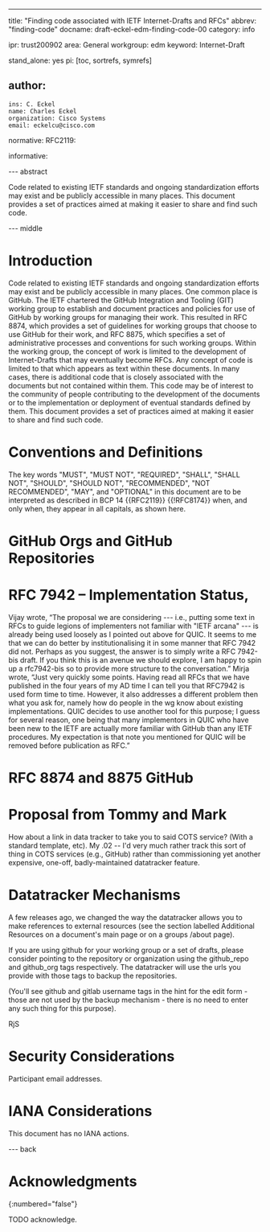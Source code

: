 ---
title: "Finding code associated with IETF Internet-Drafts and RFCs"
abbrev: "finding-code"
docname: draft-eckel-edm-finding-code-00
category: info

ipr: trust200902
area: General
workgroup: edm
keyword: Internet-Draft

stand_alone: yes
pi: [toc, sortrefs, symrefs]

author:
 -
    ins: C. Eckel
    name: Charles Eckel
    organization: Cisco Systems
    email: eckelcu@cisco.com

normative:
  RFC2119:

informative:



--- abstract

Code related to existing IETF standards and ongoing standardization efforts may exist and be publicly accessible in many places. This document provides a set of practices aimed at making it easier to share and find such code.

--- middle

# Introduction

Code related to existing IETF standards and ongoing standardization efforts may exist and be publicly accessible in many places. One common place is GitHub. The IETF chartered the GitHub Integration and Tooling (GIT) working group to establish and document practices and policies for use of GitHub by working groups for managing their work. This resulted in RFC 8874, which provides a set of guidelines for working groups that choose to use GitHub for their work, and RFC 8875, which specifies a set of administrative processes and conventions for such working groups. Within the working group, the concept of work is limited to the development of Internet-Drafts that may eventually become RFCs. Any concept of code is limited to that which appears as text within these documents. In many cases, there is additional code that is closely associated with the documents but not contained within them. This code may be of interest to the community of people contributing to the development of the documents or to the implementation or deployment of eventual standards defined by them. This document provides a set of practices aimed at making it easier to share and find such code.

# Conventions and Definitions

The key words "MUST", "MUST NOT", "REQUIRED", "SHALL", "SHALL NOT", "SHOULD",
"SHOULD NOT", "RECOMMENDED", "NOT RECOMMENDED", "MAY", and "OPTIONAL" in this
document are to be interpreted as described in BCP 14 {{RFC2119}} {{!RFC8174}}
when, and only when, they appear in all capitals, as shown here.

# GitHub Orgs and GitHub Repositories

# RFC 7942 – Implementation Status, 
Vijay wrote, “The proposal we are considering --- i.e., putting some text in RFCs to guide legions of implementers not familiar with "IETF arcana" --- is already being used loosely as I pointed out above for QUIC.  It seems to me that we can do better by institutionalising it in some manner that RFC 7942 did not. Perhaps as you suggest, the answer is to simply write a RFC 7942-bis draft.  If you think this is an avenue we should explore, I am happy to spin up a rfc7942-bis  so to provide more structure to the conversation.”
Mirja wrote, “Just very quickly some points. Having read all RFCs that we have published in the four years of my AD time I can tell you that RFC7942 is used form time to time. However, it also addresses a different problem then what you ask for, namely how do people in the wg know about existing implementations. QUIC decides to use another tool for this purpose; I guess for several reason, one being that many implementors in QUIC who have been new to the IETF are actually more familiar with GitHub than any IETF procedures. My expectation is that note you mentioned for QUIC will be removed before publication as RFC.”

# RFC 8874 and 8875 GitHub 

# Proposal from Tommy and Mark
How about a link in data tracker to take you to said COTS service? (With a standard template, etc).
My .02 -- I'd very much rather track this sort of thing in COTS services (e.g., GitHub) rather than commissioning yet another expensive, one-off, badly-maintained datatracker feature.

# Datatracker Mechanisms
A few releases ago, we changed the way the datatracker allows you to 
make references to external resources (see the section labelled 
Additional Resources on a document's main page or on a groups /about page).

If you are using github for your working group or a set of drafts, 
please consider pointing to the repository or organization using the 
github_repo and github_org tags respectively. The datatracker will use 
the urls you provide with those tags to backup the repositories.

(You'll see github and gitlab username tags in the hint for the edit 
form - those are not used by the backup mechanism - there is no need to 
enter any such thing for this purpose).

RjS

# Security Considerations

Participant email addresses.


# IANA Considerations

This document has no IANA actions.



--- back

# Acknowledgments
{:numbered="false"}

TODO acknowledge.
